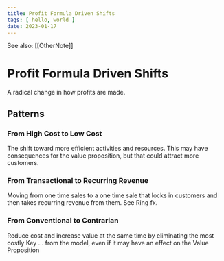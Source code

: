 ```yaml
---
title: Profit Formula Driven Shifts
tags: [ hello, world ]
date: 2023-01-17
---
```


See also: [[OtherNote]]

# Profit Formula Driven Shifts
A radical change in how profits are made.

## Patterns
### From High Cost to Low Cost
The shift toward more efficient activities and resources. This may have consequences for the value proposition, but that could attract more customers.

### From Transactional to Recurring Revenue
Moving from one time sales to a one time sale that locks in customers and then takes recurring revenue from them. See Ring fx.

### From Conventional to Contrarian
Reduce cost and increase value at the same time by eliminating the most costly Key ... from the model, even if it may have an effect on the Value Proposition

